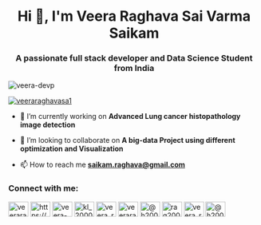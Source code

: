 <h1 align="center">Hi 👋, I'm Veera Raghava Sai Varma Saikam</h1>
<h3 align="center">A passionate full stack developer and Data Science Student from India</h3>

<p align="left"> <img src="https://komarev.com/ghpvc/?username=veera-devp&label=Profile%20views&color=0e75b6&style=flat" alt="veera-devp" /> </p>

<p align="left"> <a href="https://twitter.com/veeraraghavasa1" target="blank"><img src="https://img.shields.io/twitter/follow/veeraraghavasa1?logo=twitter&style=for-the-badge" alt="veeraraghavasa1" /></a> </p>

- 🔭 I’m currently working on **Advanced Lung cancer histopathology image detection**

- 👯 I’m looking to collaborate on **A big-data Project using different optimization and Visualization**

- 📫 How to reach me **saikam.raghava@gmail.com**

<h3 align="left">Connect with me:</h3>
<p align="left">
<a href="https://twitter.com/veeraraghavasa1" target="blank"><img align="center" src="https://raw.githubusercontent.com/rahuldkjain/github-profile-readme-generator/master/src/images/icons/Social/twitter.svg" alt="veeraraghavasa1" height="30" width="40" /></a>
<a href="https://linkedin.com/in/https://www.linkedin.com/in/s-veera-raghava-sai-varma-3a5177208/" target="blank"><img align="center" src="https://raw.githubusercontent.com/rahuldkjain/github-profile-readme-generator/master/src/images/icons/Social/linked-in-alt.svg" alt="https://www.linkedin.com/in/s-veera-raghava-sai-varma-3a5177208/" height="30" width="40" /></a>
<a href="https://stackoverflow.com/users/veera-raghava-sai-varma" target="blank"><img align="center" src="https://raw.githubusercontent.com/rahuldkjain/github-profile-readme-generator/master/src/images/icons/Social/stack-overflow.svg" alt="veera-raghava-sai-varma" height="30" width="40" /></a>
<a href="https://kaggle.com/kl_2000030902" target="blank"><img align="center" src="https://raw.githubusercontent.com/rahuldkjain/github-profile-readme-generator/master/src/images/icons/Social/kaggle.svg" alt="kl_2000030902" height="30" width="40" /></a>
<a href="https://instagram.com/veera_raghava_saikam" target="blank"><img align="center" src="https://raw.githubusercontent.com/rahuldkjain/github-profile-readme-generator/master/src/images/icons/Social/instagram.svg" alt="veera_raghava_saikam" height="30" width="40" /></a>
<a href="https://www.codechef.com/users/veeraraghava" target="blank"><img align="center" src="https://cdn.jsdelivr.net/npm/simple-icons@3.1.0/icons/codechef.svg" alt="veeraraghava" height="30" width="40" /></a>
<a href="https://www.hackerrank.com/@h2000030902" target="blank"><img align="center" src="https://raw.githubusercontent.com/rahuldkjain/github-profile-readme-generator/master/src/images/icons/Social/hackerrank.svg" alt="@h2000030902" height="30" width="40" /></a>
<a href="https://codeforces.com/profile/rag2003" target="blank"><img align="center" src="https://raw.githubusercontent.com/rahuldkjain/github-profile-readme-generator/master/src/images/icons/Social/codeforces.svg" alt="rag2003" height="30" width="40" /></a>
<a href="https://www.leetcode.com/veera_raghava_9459" target="blank"><img align="center" src="https://raw.githubusercontent.com/rahuldkjain/github-profile-readme-generator/master/src/images/icons/Social/leet-code.svg" alt="veera_raghava_9459" height="30" width="40" /></a>
<a href="https://www.hackerearth.com/@h2000030902" target="blank"><img align="center" src="https://raw.githubusercontent.com/rahuldkjain/github-profile-readme-generator/master/src/images/icons/Social/hackerearth.svg" alt="@h2000030902" height="30" width="40" /></a>
</p>
